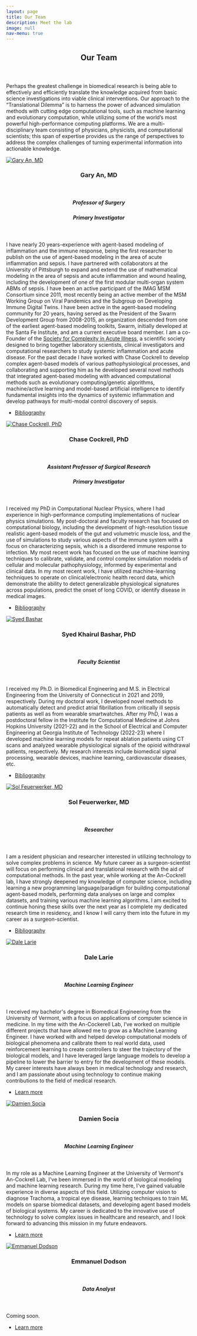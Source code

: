 ```yaml
---
layout: page
title: Our Team
description: Meet the lab
image: null
nav-menu: true
---
```


<!-- Main -->
<div id="main">

<!-- One -->
<section id="one">
	<div class="inner">
		<header class="major">
			<h2>Our Team</h2>
		</header>
		<p>
			Perhaps the greatest challenge in biomedical research is being able to effectively and efficiently translate the knowledge acquired from basic science investigations into viable clinical interventions. Our approach to the “Translational Dilemma” is to harness the power of advanced simulation methods with cutting edge computational tools, such as machine learning and evolutionary computation, while utilizing some of the world’s most powerful high-performance computing platforms. We are a multi-disciplinary team consisting of physicians, physicists, and computational scientists; this span of expertise provides us the range of perspectives to address the complex challenges of turning experimental information into actionable knowledge. 
</p>
	</div>
</section>

<!-- Two -->
<section id="two" class="spotlights">
	<section id="gary-an">
		<a href="assets/images/gary2.jpg" class="image">
			<img src="{% link assets/images/gary2.jpg %}" alt="Gary An, MD" data-position="center center" />
		</a>
		<div class="content">
			<div class="inner">
				<header class="major">
					<h3>Gary An, MD</h3>
				</header>
				<header>
					<h5>Professor of Surgery</h5>
					<h5>Primary Investigator</h5>
				</header>
				<p>I have nearly 20 years-experience with agent-based modeling of inflammation and the immune response, being the first researcher to publish on the use of agent-based modeling in the area of acute inflammation and sepsis. I have partnered with collaborators at the University of Pittsburgh to expand and extend the use of mathematical modeling in the area of sepsis and acute inflammation and wound healing, including the development of one of the first modular multi-organ system ABMs of sepsis. I have been an active participant of the IMAG MSM Consortium since 2011, most recently being an active member of the MSM Working Group on Viral Pandemics and the Subgroup on Developing Immune Digital Twins. I have been active in the agent-based modeling community for 20 years, having served as the President of the Swarm Development Group from 2008-2015, an organization descended from one of the earliest agent-based modeling toolkits, Swarm, initially developed at the Santa Fe Institute, and am a current executive board member. I am a co-Founder of the <a href="https://scai-med.org/">Society for Complexity in Acute Illness</a>, a scientific society designed to bring together laboratory scientists, clinical investigators and computational researchers to study systemic inflammation and acute disease. For the past decade I have worked with Chase Cockrell to develop complex agent-based models of various pathophysiological processes, and collaborating and supporting him as he developed several novel methods that integrated agent-based modeling with advanced computational methods such as evolutionary computing/genetic algorithms, machine/active learning and model-based artificial intelligence to identify fundamental insights into the dynamics of systemic inflammation and develop pathways for multi-modal control discovery of sepsis. </p>
				<ul class="actions">
					<li><a href="https://www.ncbi.nlm.nih.gov/sites/myncbi/1ZORwWtlp7wA6/bibliography/52429510/public/?sort=date&direction=ascending" class="button">Bibliography</a></li>
				</ul>
				<!-- <ul class="icons">
				{% for key_value in site.socials %}
					{% if key_value[1] %}
						<li>
							<a href="{{ key_value[1] }}" class="icon alt fa-{{ key_value[0] | downcase }}" target="_blank" rel="noopener noreferrer" aria-label="{{ key_value[0] }}">
								<span class="label">{{ key_value[0] }}</span>
							</a>
						</li>
					{% endif %}
				{% endfor %}
			</ul> -->
			</div>
		</div>
	</section>
	<section id="chase-cockrell">
		<a href="assets/images/chase3.jpeg" class="image">
			<img src="{% link assets/images/chase3.jpeg %}" alt="Chase Cockrell, PhD" data-position="top center" />
		</a>
		<div class="content">
			<div class="inner">
				<header class="major">
					<h3>Chase Cockrell, PhD</h3>
				</header>
				<header>
					<h5>Assistant Professor of Surgical Research</h5>
					<h5>Primary Investigator</h5>
				</header>
				<p>I received my PhD in Computational Nuclear Physics, where I had experience in high-performance computing implementations of nuclear physics simulations. My post-doctoral and faculty research has focused on computational biology, including the development of high-resolution tissue realistic agent-based models of the gut and volumetric muscle loss, and the use of simulations to study various aspects of the immune system with a focus on characterizing sepsis, which is a disordered immune response to infection. My most recent work has focused on the use of machine learning techniques to calibrate, validate, and control complex simulation models of cellular and molecular pathophysiology, informed by experimental and clinical data.  In my most recent work, I have utilized machine-learning techniques to operate on clinical/electronic health record data, which demonstrate the ability to detect generalizable physiological signatures across populations, predict the onset of long COVID, or identify disease in medical images.</p>
				<ul class="actions">
					<li><a href="https://www.ncbi.nlm.nih.gov/myncbi/robert.cockrell.1/bibliography/public/" class="button">Bibliography</a></li>
				</ul>
			</div>
		</div>
	</section>
	<section id="syed-bashar">
		<a href="assets/images/bashar.jpg" class="image">
			<img src="{% link assets/images/bashar.jpg %}" alt="Syed Bashar" data-position="25% 25%" />
		</a>
		<div class="content">
			<div class="inner">
				<header class="major">
					<h3>Syed Khairul Bashar, PhD</h3>
				</header>
				<header>
					<h5>Faculty Scientist</h5>
				</header>
				<p>I received my Ph.D. in Biomedical Engineering and M.S. in Electrical Engineering from the University of Connecticut in 2021 and 2019, respectively. During my doctoral work, I developed novel methods to automatically detect and predict atrial fibrillation from critically ill sepsis patients as well as from wearable smartwatches. After my PhD, I was a postdoctoral fellow in the Institute for Computational Medicine at Johns Hopkins University (2021-22) and in the School of Electrical and Computer Engineering at Georgia Institute of Technology (2022-23) where I developed machine learning models for repeat ablation patients using CT scans and analyzed wearable physiological signals of the opioid withdrawal patients, respectively. My research interests include biomedical signal processing, wearable devices, machine learning, cardiovascular diseases, etc.</p>
				<ul class="actions">
					<li><a href="https://www.ncbi.nlm.nih.gov/myncbi/syed khairul.bashar.1/bibliography/public/" class="button">Bibliography</a></li>
				</ul>
			</div>
		</div>
	</section>
	<section id="sol-feuerwerker">
		<a href="assets/images/sol.png" class="image">
			<img src="{% link assets/images/sol.png %}" alt="Sol Feuerwerker, MD" data-position="25% 25%" />
		</a>
		<div class="content">
			<div class="inner">
				<header class="major">
					<h3>Sol Feuerwerker, MD</h3>
				</header>
				<header>
					<h5>Researcher</h5>
				</header>
				<p>I am a resident physician and researcher interested in utilizing technology to solve complex problems in science. My future career as a surgeon-scientist will focus on performing clinical and translational research with the aid of computational methods. In the past year, while working at the An-Cockrell lab, I have strongly deepened my knowledge of computer science, including learning a new programming language/paradigm for building computational agent-based models, performing data analyses on large and complex datasets, and training various machine learning algorithms. I am excited to continue honing these skills over the next year as I complete my dedicated research time in residency, and I know I will carry them into the future in my career as a surgeon-scientist. </p>
				<ul class="actions">
					<li><a href="https://www.ncbi.nlm.nih.gov/myncbi/1nmLYJmYR8aoEh/bibliography/public/" class="button">Bibliography</a></li>
				</ul>
			</div>
		</div>
	</section>
	<section id="dale-larie">
		<a href="assets/images/dale.jpg" class="image">
			<img src="{% link assets/images/dale.jpg %}" alt="Dale Larie" data-position="25% 25%" />
		</a>
		<div class="content">
			<div class="inner">
				<header class="major">
					<h3>Dale Larie</h3>
				</header>
				<header>
					<h5>Machine Learning Engineer</h5>
				</header>
				<p>I received my bachelor's degree in Biomedical Engineering from the University of Vermont, with a focus on applications of computer science in medicine. In my time with the An-Cockerell Lab, I’ve worked on multiple different projects that have allowed me to grow as a Machine Learning Engineer. I have worked with and helped develop computational models of biological phenomena and calibrate them to real world data, used reinforcement learning to create controllers to steer the trajectory of the biological models, and I have leveraged large language models to develop a pipeline to lower the barrier to entry for the development of these models. My career interests have always been in medical technology and research, and I am passionate about using technology to continue making contributions to the field of medical research.</p>
				<ul class="actions">
					<li><a href="generic.html" class="button">Learn more</a></li>
				</ul>
			</div>
		</div>
	</section>
	<section id="damien-socia">
		<a href="assets/images/damien2.jpg" class="image">
			<img src="{% link assets/images/damien2.jpg %}" alt="Damien Socia" data-position="25% 25%" />
		</a>
		<div class="content">
			<div class="inner">
				<header class="major">
					<h3>Damien Socia</h3>
				</header>
				<header>
					<h5>Machine Learning Engineer</h5>
				</header>
				<p>In my role as a Machine Learning Engineer at the University of Vermont's An-Cockrell Lab, I've been immersed in the world of biological modeling and machine learning research. During my time here, I've gained valuable experience in diverse aspects of this field. Utilizing computer vision to diagnose Trachoma, a tropical eye disease, learning techniques to train ML models on sparse biomedical datasets, and developing agent based models of biological systems. My career is dedicated to the innovative use of technology to solve complex issues in healthcare and research, and I look forward to advancing this mission in my future endeavors.</p>
				<ul class="actions">
					<li><a href="generic.html" class="button">Learn more</a></li>
				</ul>
			</div>
		</div>
	</section>
		<section id="emmanuel-dodson">
		<a href="assets/images/manny.jpg" class="image">
			<img src="{% link assets/images/manny.jpg %}" alt="Emmanuel Dodson" data-position="25% 25%" />
		</a>
		<div class="content">
			<div class="inner">
				<header class="major">
					<h3>Emmanuel Dodson</h3>
				</header>
				<header>
					<h5>Data Analyst</h5>
				</header>
				<p>Coming soon.</p>
				<ul class="actions">
					<li><a href="generic.html" class="button">Learn more</a></li>
				</ul>
			</div>
		</div>
	</section>
</section>
</div>
